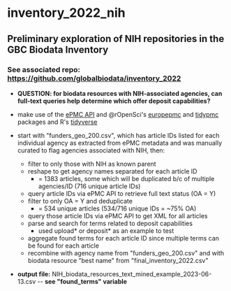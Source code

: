 # inventory_2022_nih

## Preliminary exploration of NIH repositories in the GBC Biodata Inventory
### See associated repo: https://github.com/globalbiodata/inventory_2022

* **QUESTION: for biodata resources with NIH-associated agencies, can full-text queries help determine which offer deposit capabilities?** 

* make use of the [ePMC API](https://europepmc.org/RestfulWebService) and @rOpenSci's [europepmc](https://github.com/ropensci/europepmc) and [tidypmc](https://github.com/ropensci/tidypmc) packages and R's [tidyverse](https://github.com/tidyverse)

* start with "funders_geo_200.csv", which has article IDs listed for each individual agency as extracted from ePMC metadata and was manually curated to flag agencies associated with NIH, then:
  * filter to only those with NIH as known parent
  * reshape to get agency names separated for each article ID
    * = 1383 articles, some which will be duplicated b/c of multiple agencies/ID (716 unique article IDs)
  * query article IDs via ePMC API to retrieve full text status (OA = Y) 
  * filter to only OA = Y and deduplicate
    * = 534 unique articles (534/716 unique IDs = ~75% OA)
  * query those article IDs via ePMC API to get XML for all articles
  * parse and search for terms related to deposit capabilities
    * used upload* or deposit* as an example to test
  * aggregate found terms for each article ID since multiple terms can be found for each article
  * recombine with agency name from "funders_geo_200.csv" and with biodata resource "best name" from "final_inventory_2022.csv"

* **output file:** NIH_biodata_resources_text_mined_example_2023-06-13.csv -- **see "found_terms" variable**
